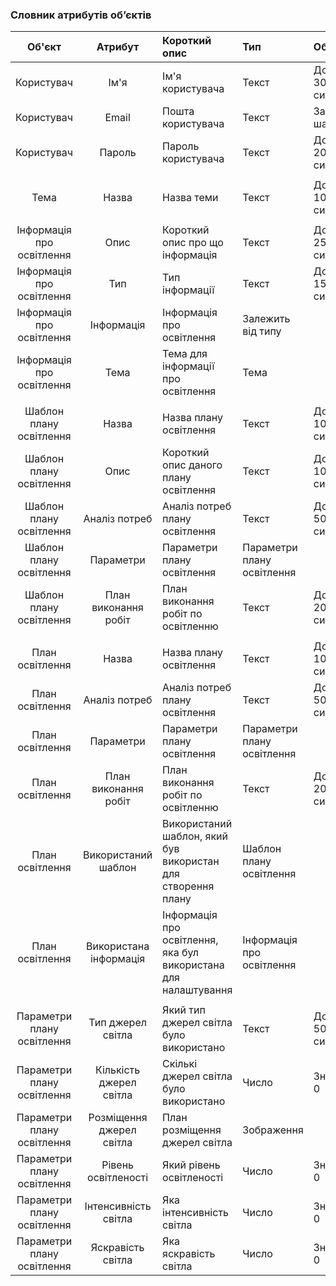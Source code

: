 ### Словник атрибутів об’єктів

|Об'єкт|Атрибут|Короткий опис|Тип|Обмеження|
|:-----:|:-----:|:-----|:-----|:-----|
|Користувач|Ім'я|Ім'я користувача|Текст|Довжина < 30 символів|
|Користувач|Email|Пошта користувача|Текст|За шаблоном|
|Користувач|Пароль|Пароль користувача|Текст|Довжина < 20 символів|
||
|Тема|Назва|Назва теми|Текст|Довжина < 100 символів|
||
|Інформація про освітлення|Опис|Короткий опис про що інформація|Текст|Довжина < 250 символів|
|Інформація про освітлення|Тип|Тип інформації|Текст|Довжина < 15 символів|
|Інформація про освітлення|Інформація|Інформація про освітлення|Залежить від типу||
|Інформація про освітлення|Тема|Тема для інформації про освітлення|Тема||
||
|Шаблон плану освітлення|Назва|Назва плану освітлення|Текст|Довжина < 100 символів|
|Шаблон плану освітлення|Опис|Короткий опис даного плану освітлення|Текст|Довжина < 1000 символів|
|Шаблон плану освітлення|Аналіз потреб|Аналіз потреб плану освітлення|Текст|Довжина < 5000 символів|
|Шаблон плану освітлення|Параметри|Параметри плану освітлення|Параметри плану освітлення||
|Шаблон плану освітлення|План виконання робіт|План виконання робіт по освітленню|Текст|Довжина < 2000 символів|
||
|План освітлення|Назва|Назва плану освітлення|Текст|Довжина < 100 символів|
|План освітлення|Аналіз потреб|Аналіз потреб плану освітлення|Текст|Довжина < 5000 символів|
|План освітлення|Параметри|Параметри плану освітлення|Параметри плану освітлення||
|План освітлення|План виконання робіт|План виконання робіт по освітленню|Текст|Довжина < 2000 символів|
|План освітлення|Використаний шаблон| Використаний шаблон, який був використан для створення плану|Шаблон плану освітлення||
|План освітлення|Використана інформація| Інформація про освітлення, яка бул використана для налаштування|Інформація про освітлення||
||
|Параметри плану освітлення|Тип джерел світла|Який тип джерел світла було використано|Текст|Довжина < 50 символів|
|Параметри плану освітлення|Кількість джерел світла|Скількі джерел світла було використано|Число|Значення > 0|
|Параметри плану освітлення|Розміщення джерел світла|План розміщення джерел світла|Зображення||
|Параметри плану освітлення|Рівень освітленості|Який рівень освітленості |Число|Значення > 0|
|Параметри плану освітлення|Інтенсивність світла|Яка інтенсивність світла |Число|Значення > 0|
|Параметри плану освітлення|Яскравість світла|Яка яскравість світла |Число|Значення > 0|
